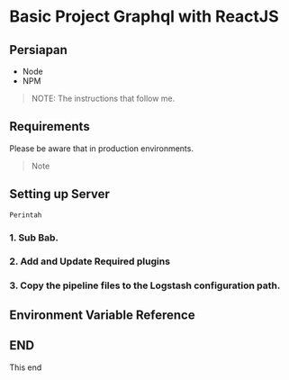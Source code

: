 # Basic Project Graphql with ReactJS
## Persiapan
- Node
- NPM

> NOTE: The instructions that follow me.

## Requirements

Please be aware that in production environments.
> Note
## Setting up Server

```
Perintah
```
### 1. Sub Bab.

### 2. Add and Update Required plugins

### 3. Copy the pipeline files to the Logstash configuration path.

## Environment Variable Reference


## END

This end
